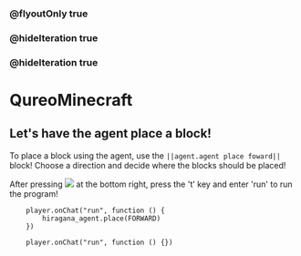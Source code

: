 ### @flyoutOnly true
### @hideIteration true
### @hideIteration true
# QureoMinecraft

## Let's have the agent place a block!

To place a block using the agent,
use the ``||agent.agent place foward||`` block!
Choose a direction and decide where the blocks should be placed!

After pressing ![](https://raw.githubusercontent.com/camp-minecraft/TechkidsCampTutorial/master/images/playbutton.png) at the bottom right, press the 't' key and enter 'run' to run the program!

```ghost
    player.onChat("run", function () {
        hiragana_agent.place(FORWARD)
    })
```

```template
    player.onChat("run", function () {})
```